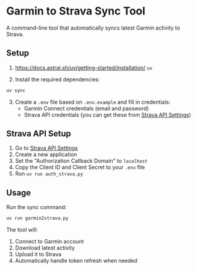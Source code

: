 # Garmin to Strava Sync Tool

A command-line tool that automatically syncs latest Garmin activity to Strava.

## Setup

1. https://docs.astral.sh/uv/getting-started/installation/ `uv` 

2. Install the required dependencies:
```bash
uv sync
```

3. Create a `.env` file based on `.env.example` and fill in credentials:
   - Garmin Connect credentials (email and password)
   - Strava API credentials (you can get these from [Strava API Settings](https://www.strava.com/settings/api))

## Strava API Setup

1. Go to [Strava API Settings](https://www.strava.com/settings/api)
2. Create a new application
3. Set the "Authorization Callback Domain" to `localhost`
4. Copy the Client ID and Client Secret to your `.env` file
5. Run `uv run auth_strava.py`

## Usage

Run the sync command:
```bash
uv run garmin2strava.py
```

The tool will:
1. Connect to Garmin account
2. Download latest activity
3. Upload it to Strava
4. Automatically handle token refresh when needed
